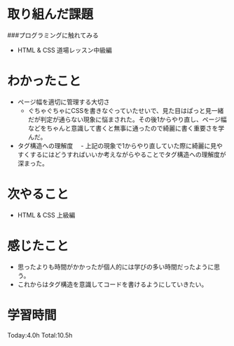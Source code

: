 # 取り組んだ課題
###プログラミングに触れてみる
- HTML & CSS 道場レッスン中級編

# わかったこと
- ページ幅を適切に管理する大切さ
  - ぐちゃぐちゃにCSSを書きなぐっていたせいで、見た目はぱっと見一緒だが判定が通らない現象に悩まされた。その後1からやり直し、ページ幅などをちゃんと意識して書くと無事に通ったので綺麗に書く重要さを学んだ。 
- タグ構造への理解度
　- 上記の現象で1からやり直していた際に綺麗に見やすくするにはどうすればいいか考えながらやることでタグ構造への理解度が深まった。

# 次やること
- HTML & CSS 上級編

# 感じたこと
- 思ったよりも時間がかかったが個人的には学びの多い時間だったように思う。
- これからはタグ構造を意識してコードを書けるようにしていきたい。

# 学習時間
Today:4.0h
Total:10.5h
